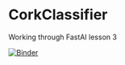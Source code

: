 # CorkClassifier
Working through FastAI lesson 3

[![Binder](https://mybinder.org/badge_logo.svg)](https://mybinder.org/v2/gh/alioshea/CorkClassifier/main?urlpath=%2Fvoila%2Frender%2Fvoila_widget.ipynb)
